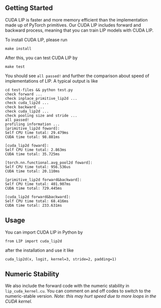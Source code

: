 ## Getting Started
CUDA LIP is faster and more memory efficient than the implementation made up of PyTorch primitives. Our CUDA LIP includes forward and backward process, meaning that you can train LIP models with CUDA LIP.

To install CUDA LIP, please run
```
make install
```

After this, you can test CUDA LIP by
```
make test
```
You should see `all passed!` and further the comparison about speed of implementations of LIP. A typical output is like
```
cd test-files && python test.py
check forward ...
check inplace_primitive_lip2d ...
check cuda_lip2d ...
check backward ...
check cuda_lip2d ...
check pooling size and stride ...
all passed!
profiling information ...
[primitive_lip2d foward]:
Self CPU time total: 29.479ms
CUDA time total: 98.881ms

[cuda_lip2d foward]:
Self CPU time total: 2.863ms
CUDA time total: 35.725ms

[torch.nn.functional.avg_pool2d foward]:
Self CPU time total: 956.536us
CUDA time total: 20.110ms

[primitive_lip2d forward&backward]:
Self CPU time total: 401.907ms
CUDA time total: 729.445ms

[cuda_lip2d forward&backward]:
Self CPU time total: 68.416ms
CUDA time total: 233.631ms
```

## Usage
You can import CUDA LIP in Python by
```
from LIP import cuda_lip2d
```
after the installation and use it like
```
cuda_lip2d(x, logit, kernel=3, stride=2, padding=1)
```

## Numeric Stability
We also include the forward code with the numeric stability in `lip_cuda_kernel.cu`. You can comment on and off codes to switch to the numeric-stable version. *Note: this may hurt speed due to more loops in the CUDA kernel.*